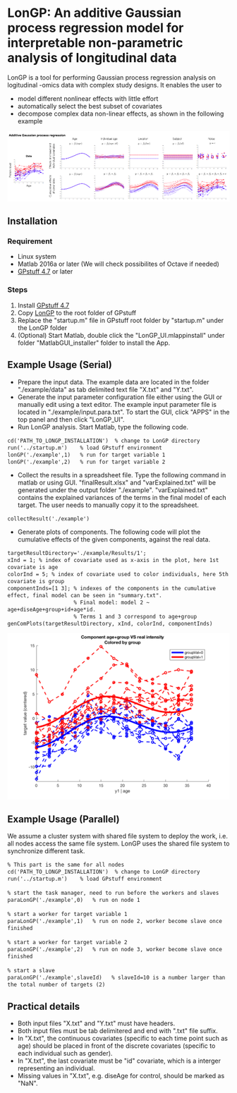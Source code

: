 # LonGP: An additive Gaussian process regression model for interpretable non-parametric analysis of longitudinal data

LonGP is a tool for performing Gaussian process regression analysis on logitudinal -omics data with complex study designs. It enables the user to 

* model different nonlinear effects with little effort 
* automatically select the best subset of covariates
* decompose complex data non-linear effects, as shown in the following example

![LonGP figure](./AdditiveGP-v8.png)

## Installation
### Requirement
* Linux system
* Matlab 2016a or later (We will check possibilites of Octave if needed)
* [GPstuff 4.7](https://github.com/gpstuff-dev/gpstuff)  or later 

### Steps
1. Install [GPstuff 4.7](https://github.com/gpstuff-dev/gpstuff)
2. Copy [LonGP](https://github.com/chengl7/LonGP/archive/master.zip) to the root folder of GPstuff
3. Replace the "startup.m" file in GPstuff root folder by "startup.m" under the LonGP folder
4. (Optional) Start Matlab, double click the "LonGP\_UI.mlappinstall" under folder "MatlabGUI\_installer" folder to install the App.

## Example Usage (Serial)
* Prepare the input data. The example data are located in the folder "./example/data" as tab delimited text file "X.txt" and "Y.txt".
* Generate the input parameter configuration file either using the GUI or manually edit using a text editor. The example input parameter file is located in "./example/input.para.txt". To start the GUI, click "APPS" in the top panel and then click "LonGP_UI".
* Run LonGP analysis. Start Matlab, type the following code. 

```
cd('PATH_TO_LONGP_INSTALLATION')  % change to LonGP directory
run('../startup.m')    % load GPstuff environment
lonGP('./example',1)   % run for target variable 1
lonGP('./example',2)   % run for target variable 2
```
* Collect the results in a spreadsheet file. Type the following command in matlab or using GUI. "finalResult.xlsx" and "varExplained.txt" will be generated under the output folder "./example". "varExplained.txt" contains the explained variances of the terms in the final model of each target. The user needs to manually copy it to the spreadsheet.


```
collectResult('./example') 
```
* Generate plots of components. The following code will plot the cumulative effects of the given components, against the real data.


```
targetResultDirectory='./example/Results/1';
xInd = 1; % index of covariate used as x-axis in the plot, here 1st covariate is age
colorInd = 5; % index of covariate used to color individuals, here 5th covariate is group
componentInds=[1 3]; % indexes of the components in the cumulative effect, final model can be seen in "summary.txt".
                     % Final model: model 2 ~ age+diseAge+group+id+age*id. 
                     % Terms 1 and 3 correspond to age+group
genComPlots(targetResultDirectory, xInd, colorInd, componentInds)
```
![Example plot](./example/target_1-com_1+3.png)

## Example Usage (Parallel)
We assume a cluster system with shared file system to deploy the work, i.e. all nodes access the same file system. LonGP uses the shared file system to synchronize different task.

```
% This part is the same for all nodes
cd('PATH_TO_LONGP_INSTALLATION')  % change to LonGP directory
run('../startup.m')    % load GPstuff environment

% start the task manager, need to run before the workers and slaves
paraLonGP('./example',0)   % run on node 1

% start a worker for target variable 1
paraLonGP('./example',1)   % run on node 2, worker become slave once finished

% start a worker for target variable 2
paraLonGP('./example',2)   % run on node 3, worker become slave once finished

% start a slave 
paraLonGP('./example',slaveId)   % slaveId=10 is a number larger than the total number of targets (2)
```

## Practical details
* Both input files "X.txt" and "Y.txt" must have headers.
* Both input files must be tab delimitered and end with ".txt" file suffix. 
* In "X.txt", the continuous covariates (specific to each time point such as age) should be placed in front of the discrete covariates (specific to each individual such as gender). 
* In "X.txt", the last covariate must be "id" covariate, which is a interger representing an individual.
* Missing values in "X.txt", e.g. diseAge for control, should be marked as "NaN".




